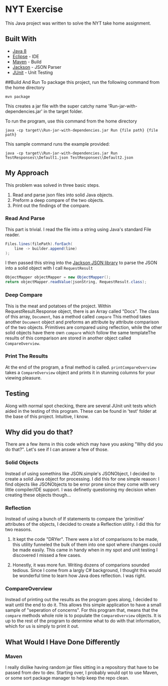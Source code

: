# NYT Exercise

This Java project was written to solve the NYT take home assignment. 

## Built With
* [Java 8](http://www.oracle.com/technetwork/java/javase/downloads/jdk8-downloads-2133151.html) 
* [Eclipse](https://www.eclipse.org/) - IDE
* [Maven](http://maven.apache.org/) - Build 
* [Jackson](https://github.com/FasterXML/jackson) - JSON Parser
* [JUnit](https://junit.org/junit5/) - Unit Testing

##Build And Run
To package this project, run the following command from the home directory
```
mvn package
```

This creates a jar file with the super catchy name 'Run-jar-with-dependencies.jar' in the target folder. 

To run the program, use this command from the home directory
```
java -cp target\\Run-jar-with-dependencies.jar Run {file path} {file path}
```
This sample command runs the example provided:
```
java -cp target\\Run-jar-with-dependencies.jar Run TestResponses\\Default1.json TestResponses\\Default2.json
```


## My Approach

This problem was solved in three basic steps. 

1. Read and parse json files into solid Java objects.
2. Preform a deep compare of the two objects.
3. Print out the findings of the compare. 


### Read And Parse
This part is trivial. I read the file into a string using Java's standard File reader.

``` Java
Files.lines(filePath).forEach(
	line -> builder.append(line)
);
```

I then passed this string into the [Jackson JSON library](https://github.com/FasterXML/jackson) to parse the JSON into a solid object with I call `RequestResult`

``` Java
ObjectMapper objectMapper = new ObjectMapper();
return objectMapper.readValue(jsonString, RequestResult.class);
```

### Deep Compare

This is the meat and potatoes of the project. Within RequestResult.Response object, there is an Array called "Docs".  The class of this array, `Document`, has a method called `compare` This method takes another `Document` object and preforms an attribute by attribute comparison of the two objects. Primitives are compared using reflection, while the other solid objects have there own `compare` which follow the same templateThe results of this comparison are stored in another object called `CompareOverview`. 

### Print The Results
At the end of the program, a final method is called. `printCompareOverview` takes a `CompareOverview` object and prints it in stunning columns for your viewing pleasure.


## Testing

Along with normal spot checking,  there are several JUnit unit tests which aided in the testing of this program. These can be found in 'test' folder at the base of this project. Intuitive, I know. 

## Why did you do that?

There are a few items in this code which may have you asking "Why did  you do that?". Let's see if I can answer a few of those.

### Solid Objects
Instead of using somethins like JSON.simple's JSONObject, I decided to create a solid Java object for processing. I did this for one simple reason: I find objects like JSONObjects to be error prone since they come with very little compiler/IDE support. I was definetly questioning my decision when creating these objects though...

### Reflection

Instead of using a bunch of If statements to compare the 'primitive' attributes of the objects, I decided to create a Reflection utility. I did this for two reasons. 
1. It kept the code "DRYer". There were a lot of comparisons to be made, this utility funneled the bulk of them into one spot where changes could be made easily. This came in handy when in my spot and unit testing I discovered I missed a few cases.

2. Honestly, it was more fun. Writing dozens of comparions sounded tedious. Since I come from a largly C# background, I thought this would be wonderful time to learn how Java does reflection. I was right.

### CompareOverview

Instead of printing out the results as the program goes along, I decided to wait until the end to do it. This allows this simple application to have a small sample of "seperation of concerns". For this program that, means that the `compare` methods whole role is to populate the `CompareOverview` objects. It is up to the rest of the program to determine what to do with that information, which for us is simply to print it out.

## What Would I Have Done Differently

### Maven
I really dislike having random jar files sitting in a repository that have to be passed from dev to dev. Starting over, I probably would opt to use Maven, or some sort package manager  to help keep the repo clean.
